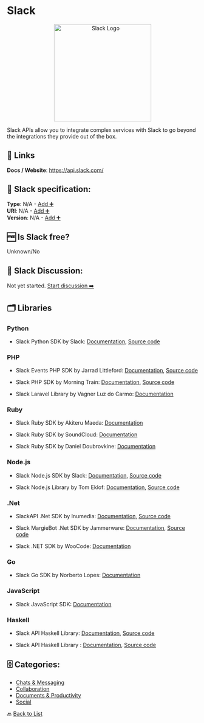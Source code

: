 # Slack
<p align="center">
    <img width="256" src="https://raw.githubusercontent.com/apis-list/apis-list/main/apis/slack/logo_256x256.png" alt="Slack Logo"/>
</p>
Slack APIs allow you to integrate complex services with Slack to go beyond the integrations they provide out of the box.

##  🔗 Links
**Docs / Website**: https://api.slack.com/

## 🧬 Slack specification:
**Type**: N/A - [Add ➕](https://github.com/apis-list/apis-list/edit/main/apis-list.yaml)  
**URI**: N/A - [Add ➕](https://github.com/apis-list/apis-list/edit/main/apis-list.yaml)  
**Version**: N/A - [Add ➕](https://github.com/apis-list/apis-list/edit/main/apis-list.yaml)

## 🆓 Is Slack free?
 Unknown/No 

## 💬 Slack Discussion:
Not yet started. [Start discussion ➡️](https://github.com/apis-list/apis-list/discussions/new)

## 🗂️ Libraries
### Python
- Slack Python SDK by Slack: [Documentation](http://slackapi.github.io/python-slackclient/), [Source code](https://github.com/slackapi/python-slackclient)

### PHP
- Slack Events PHP SDK by Jarrad Littleford: [Documentation](https://packagist.org/packages/suspectdoubloon/slack-api), [Source code](https://github.com/suspectdoubloon/slack-api)

- Slack PHP SDK by Morning Train: [Documentation](https://packagist.org/packages/morningtrain/slack-api), [Source code](https://github.com/Morning-Train/slack-api)

- Slack Laravel Library by Vagner Luz do Carmo: [Documentation](https://github.com/vluzrmos/laravel-slack-api)

### Ruby
- Slack Ruby SDK by Akiteru Maeda: [Documentation](https://github.com/aki017/slack-ruby-gem)

- Slack Ruby SDK by SoundCloud: [Documentation](https://github.com/soundcloud/slack-ruby-gem)

- Slack Ruby SDK by Daniel Doubrovkine: [Documentation](https://github.com/dblock/slack-ruby-client)

### Node.js
- Slack Node.js SDK by Slack: [Documentation](https://slackapi.github.io/node-slack-sdk/), [Source code](https://github.com/slackapi/node-slack-sdk)

- Slack Node.js Library by Tom Eklof: [Documentation](https://www.npmjs.com/package/hubot-slack-api), [Source code](https://github.com/ORBAT/hubot-slack-api)

### .Net
- SlackAPI .Net SDK by Inumedia: [Documentation](https://github.com/Inumedia/SlackAPI/blob/master/README.md), [Source code](https://github.com/Inumedia/SlackAPI)

- Slack MargieBot .Net SDK by Jammerware: [Documentation](https://github.com/jammerware/margiebot/blob/master/README.md), [Source code](https://github.com/jammerware/margiebot)

- Slack .NET SDK by WooCode: [Documentation](https://github.com/WooCode/WooCode.Slack)

### Go
- Slack Go SDK by Norberto Lopes: [Documentation](https://github.com/nlopes/slack)

### JavaScript
- Slack JavaScript SDK: [Documentation](https://www.npmjs.com/package/slack-api)

### Haskell
- Slack API Haskell Library: [Documentation](https://api.slack.com/web), [Source code](https://hackage.haskell.org/package/slack-api-0.1)

- Slack API Haskell Library : [Documentation](https://hackage.haskell.org/package/slack), [Source code](https://hackage.haskell.org/package/slack)


## 🗄️ Categories:
- [Chats & Messaging](https://github.com/apis-list/apis-list#chats--messaging-)
- [Collaboration](https://github.com/apis-list/apis-list#collaboration-)
- [Documents & Productivity](https://github.com/apis-list/apis-list#documents--productivity-)
- [Social](https://github.com/apis-list/apis-list#social-)

🔙  [Back to List](https://github.com/apis-list/apis-list)
